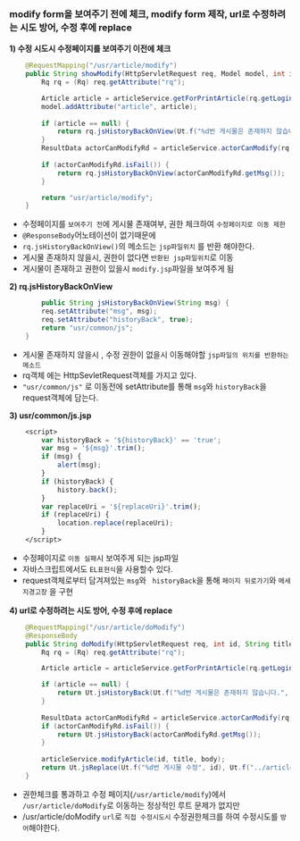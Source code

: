 ### modify form을 보여주기 전에 체크, modify form 제작, url로 수정하려는 시도 방어, 수정 후에 replace

**1\)  수정 시도시 수정페이지를 보여주기 이전에 체크**

```java
    @RequestMapping("/usr/article/modify")
	public String showModify(HttpServletRequest req, Model model, int id) {
		Rq rq = (Rq) req.getAttribute("rq");

		Article article = articleService.getForPrintArticle(rq.getLoginedMemberId(), id);
		model.addAttribute("article", article);
		
		if (article == null) {
			return rq.jsHistoryBackOnView(Ut.f("%d번 게시물은 존재하지 않습니다.", id));
		}
		ResultData actorCanModifyRd = articleService.actorCanModify(rq.getLoginedMemberId(), article);
		
		if (actorCanModifyRd.isFail()) {
			return rq.jsHistoryBackOnView(actorCanModifyRd.getMsg());
		}

		return "usr/article/modify";
	}
```

- 수정페이지를 ```보여주기 전```에 게시물 존재여부, 권한 체크하여 ```수정페이지로 이동 제한```
- ```@ResponseBody```어노테이션이 없기때문에
- ```rq.jsHistoryBackOnView()```의 메소드는  ```jsp파일위치``` 를 반환 해야한다. 
- 게시물 존재하지 않을시, 권한이 없다면 ```반환된 jsp파일위치```로 이동
- 게시물이 존재하고 권한이 있을시 ```modify.jsp```파일을 보여주게 됨

**2\) rq.jsHistoryBackOnView**

```java
   		public String jsHistoryBackOnView(String msg) {
		req.setAttribute("msg", msg);
		req.setAttribute("historyBack", true);
		return "usr/common/js";
	}
```

- 게시물 존재하지 않을시 , 수정 권한이 없을시 이동해야할 ```jsp파일의 위치를 반환하는 메소드```
- rq객체 에는 HttpSevletRequest객체를 가지고 있다.
- ```"usr/common/js"``` 로 이동전에 setAttribute를 통해 ```msg```와 ```historyBack```을 request객체에 담는다.

**3\) usr/common/js.jsp**

```jsp
	<script>
        var historyBack = '${historyBack}' == 'true';
        var msg = '${msg}'.trim();
        if (msg) {
            alert(msg);
        }
        if (historyBack) {
            history.back();
        }
        var replaceUri = '${replaceUri}'.trim();
        if (replaceUri) {
            location.replace(replaceUri);
        }
	</script>
```

- 수정페이지로 ```이동 실패```시 보여주게 되는 jsp파일
- 자바스크립트에서도 ```EL표현식```을 사용할수 있다.
- request객체로부터 담겨져있는 ```msg```와 ``` historyBack```을 통해 ```페이지 뒤로가기```와 ```메세지경고창``` 을 구현

**4\) url로 수정하려는 시도 방어, 수정 후에 replace**

```java
	@RequestMapping("/usr/article/doModify")
	@ResponseBody
	public String doModify(HttpServletRequest req, int id, String title, String body) {
		Rq rq = (Rq) req.getAttribute("rq");

		Article article = articleService.getForPrintArticle(rq.getLoginedMemberId(), id);

		if (article == null) {
			return Ut.jsHistoryBack(Ut.f("%d번 게시물은 존재하지 않습니다.", id));
		}
		
		ResultData actorCanModifyRd = articleService.actorCanModify(rq.getLoginedMemberId(), article);
		if (actorCanModifyRd.isFail()) {
			return Ut.jsHistoryBack(actorCanModifyRd.getMsg());					
		}
		
		articleService.modifyArticle(id, title, body);
		return Ut.jsReplace(Ut.f("%d번 게시물 수정", id), Ut.f("../article/detail?id=%d", id));
	}
```

- 권한체크를 통과하고 수정 페이지(```/usr/article/modify```)에서  ```/usr/article/doModify```로 이동하는 정상적인 루트 문제가 없지만
- /usr/article/doModify  ```url```로 ```직접 수정시도시``` 수정권한체크를 하여 수정시도를 ```방어```해야한다.
